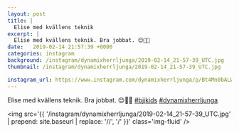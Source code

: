 ```yaml
---
layout: post
title: |
  Elise med kvällens teknik
excerpt: |
  Elise med kvällens teknik. Bra jobbat. 😊🤙🤙  
date:   2019-02-14 21:57:39 +0000
categories: instagram
background: /instagram/dynamixherrljunga/2019-02-14_21-57-39_UTC.jpg
thumbnail: /instagram/dynamixherrljunga/2019-02-14_21-57-39_UTC.jpg

instagram_url: https://www.instagram.com/dynamixherrljunga/p/Bt4Mn0bALWg
---
```

Elise med kvällens teknik. Bra jobbat. 😊🤙🤙 [#bjjkids](https://www.instagram.com/explore/tags/bjjkids/) [#dynamixherrljunga](https://www.instagram.com/explore/tags/dynamixherrljunga/)



<img src='{{ '/instagram/dynamixherrljunga/2019-02-14_21-57-39_UTC.jpg' | prepend: site.baseurl | replace: '//', '/' }}' class='img-fluid' />
